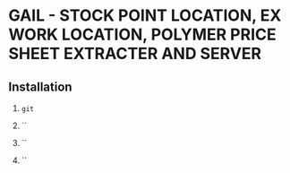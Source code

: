 # GAIL - STOCK POINT LOCATION, EX WORK LOCATION, POLYMER PRICE SHEET EXTRACTER AND SERVER

## Installation

1. `git `

2. ``

3. ``

4. ``



